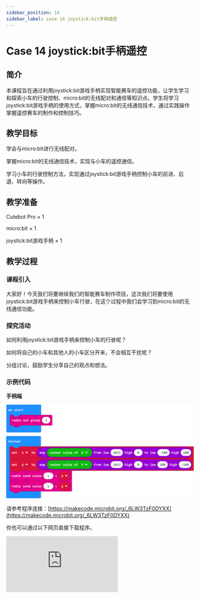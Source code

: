 ```yaml
---
sidebar_position: 14
sidebar_label: case 14 joystick:bit手柄遥控
---
```


# Case 14 joystick:bit手柄遥控

## 简介

本课程旨在通过利用joystick:bit游戏手柄实现智能赛车的遥控功能，让学生学习和探索小车的行驶控制、micro:bit的无线配对和通信等知识点。学生将学习joystick:bit游戏手柄的使用方式，掌握micro:bit的无线通信技术，通过实践操作掌握遥控赛车的制作和控制技巧。

[](./images/cutebot-pro-case-14-01.png)

## 教学目标

学会与micro:bit进行无线配对。

掌握micro:bit的无线通信技术，实现与小车的遥控通信。

学习小车的行驶控制方法，实现通过joystick:bit游戏手柄控制小车的前进、后退、转向等操作。


## 教学准备

Cutebot Pro × 1

micro:bit × 1

joystick:bit游戏手柄 × 1

## 教学过程

### 课程引入

大家好！今天我们将要继续我们的智能赛车制作项目，这次我们将要使用joystick:bit游戏手柄来控制小车行驶，在这个过程中我们会学习到micro:bit的无线通信功能。

### 探究活动

如何利用joystick:bit游戏手柄来控制小车的行驶呢？

如何将自己的小车和其他人的小车区分开来，不会相互干扰呢？

分组讨论，鼓励学生分享自己的观点和想法。

### 示例代码

**手柄端**

![](./images/cutebot-pro-case-14-02.png)

请参考程序连接：[https://makecode.microbit.org/_6LW3TzF0DYXX](https://makecode.microbit.org/_6LW3TzF0DYXX)

你也可以通过以下网页直接下载程序。

<div
    style={{
        position: 'relative',
        paddingBottom: '60%',
        overflow: 'hidden',
    }}
>
    <iframe
        src="https://makecode.microbit.org/_6LW3TzF0DYXX"
        frameborder="0"
        sandbox="allow-popups allow-forms allow-scripts allow-same-origin"
        style={{
            position: 'absolute',
            width: '100%',
            height: '100%',
        }}
    />
</div>

**小车端**

### 案例展示

![](./images/cutebot-pro-case-14-03.png)

请参考程序连接：[https://makecode.microbit.org/S07936-83398-83444-58201](https://makecode.microbit.org/S07936-83398-83444-58201)

你也可以通过以下网页直接下载程序。

<div
    style={{
        position: 'relative',
        paddingBottom: '60%',
        overflow: 'hidden',
    }}
>
    <iframe
        src="https://makecode.microbit.org/S07936-83398-83444-58201"
        frameborder="0"
        sandbox="allow-popups allow-forms allow-scripts allow-same-origin"
        style={{
            position: 'absolute',
            width: '100%',
            height: '100%',
        }}
    />
</div>

## 总结与反思

回顾课程内容，提醒学生掌握了哪些知识和技能。

引导学生讨论他们在制作过程中遇到的问题和困难，以及如何解决这些问题。

## 延伸活动

让学生尝试不仅仅是控制小车行驶，还可以通过游戏手柄上的按键控制小车的灯光效果或者切换巡线、避障、遥控等功能。
